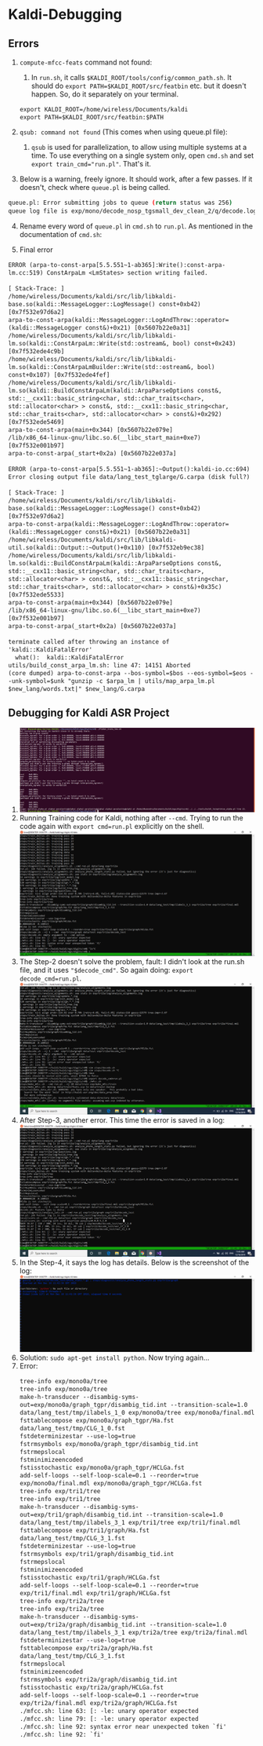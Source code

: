 # Kaldi-Debugging

## Errors

1. `compute-mfcc-feats` command not found: 
    1. In `run.sh`, it calls `$KALDI_ROOT/tools/config/common_path.sh`. It should do `export PATH=$KALDI_ROOT/src/featbin` etc. but it doesn't happen. So, do it separately on your terminal.

	```shell
	export KALDI_ROOT=/home/wireless/Documents/kaldi
	export PATH=$KALDI_ROOT/src/featbin:$PATH
	```
2. `qsub: command not found` (This comes when using queue.pl file):
    1. `qsub` is used for parallelization, to allow using multiple systems at a time. To use everything on a single system only, open `cmd.sh` and set `export train_cmd="run.pl"`. That's it.
3. Below is a warning, freely ignore. It should work, after a few passes. If it doesn't, check where `queue.pl` is being called.
  ```sh
  queue.pl: Error submitting jobs to queue (return status was 256)
queue log file is exp/mono/decode_nosp_tgsmall_dev_clean_2/q/decode.log, command was qsub -v PATH -cwd -S /bin/bash -j y -l arch=*64* -o exp/mono/decode_nosp_tgsmall_dev_clean_2/q/decode.log   -l mem_free=4G,ram_free=4G  -t 1:10 /home/wireless/Documents/kaldi/egs/mini_librispeech/s5/exp/mono/decode_nosp_tgsmall_dev_clean_2/q/decode.sh >>exp/mono/decode_nosp_tgsmall_dev_clean_2/q/decode.log 2>&1
  ```
4. Rename every word of `queue.pl` in `cmd.sh` to `run.pl`. As mentioned in the documentation of `cmd.sh`:

5. Final error
```
ERROR (arpa-to-const-arpa[5.5.551~1-ab365]:Write():const-arpa-lm.cc:519) ConstArpaLm <LmStates> section writing failed.

[ Stack-Trace: ]
/home/wireless/Documents/kaldi/src/lib/libkaldi-base.so(kaldi::MessageLogger::LogMessage() const+0xb42) [0x7f532e97d6a2]
arpa-to-const-arpa(kaldi::MessageLogger::LogAndThrow::operator=(kaldi::MessageLogger const&)+0x21) [0x5607b22e0a31]
/home/wireless/Documents/kaldi/src/lib/libkaldi-lm.so(kaldi::ConstArpaLm::Write(std::ostream&, bool) const+0x243) [0x7f532ede4c9b]
/home/wireless/Documents/kaldi/src/lib/libkaldi-lm.so(kaldi::ConstArpaLmBuilder::Write(std::ostream&, bool) const+0x107) [0x7f532ede4fef]
/home/wireless/Documents/kaldi/src/lib/libkaldi-lm.so(kaldi::BuildConstArpaLm(kaldi::ArpaParseOptions const&, std::__cxx11::basic_string<char, std::char_traits<char>, std::allocator<char> > const&, std::__cxx11::basic_string<char, std::char_traits<char>, std::allocator<char> > const&)+0x292) [0x7f532ede5469]
arpa-to-const-arpa(main+0x344) [0x5607b22e079e]
/lib/x86_64-linux-gnu/libc.so.6(__libc_start_main+0xe7) [0x7f532e001b97]
arpa-to-const-arpa(_start+0x2a) [0x5607b22e037a]

ERROR (arpa-to-const-arpa[5.5.551~1-ab365]:~Output():kaldi-io.cc:694) Error closing output file data/lang_test_tglarge/G.carpa (disk full?)

[ Stack-Trace: ]
/home/wireless/Documents/kaldi/src/lib/libkaldi-base.so(kaldi::MessageLogger::LogMessage() const+0xb42) [0x7f532e97d6a2]
arpa-to-const-arpa(kaldi::MessageLogger::LogAndThrow::operator=(kaldi::MessageLogger const&)+0x21) [0x5607b22e0a31]
/home/wireless/Documents/kaldi/src/lib/libkaldi-util.so(kaldi::Output::~Output()+0x110) [0x7f532eb9ec38]
/home/wireless/Documents/kaldi/src/lib/libkaldi-lm.so(kaldi::BuildConstArpaLm(kaldi::ArpaParseOptions const&, std::__cxx11::basic_string<char, std::char_traits<char>, std::allocator<char> > const&, std::__cxx11::basic_string<char, std::char_traits<char>, std::allocator<char> > const&)+0x35c) [0x7f532ede5533]
arpa-to-const-arpa(main+0x344) [0x5607b22e079e]
/lib/x86_64-linux-gnu/libc.so.6(__libc_start_main+0xe7) [0x7f532e001b97]
arpa-to-const-arpa(_start+0x2a) [0x5607b22e037a]

terminate called after throwing an instance of 'kaldi::KaldiFatalError'
  what():  kaldi::KaldiFatalError
utils/build_const_arpa_lm.sh: line 47: 14151 Aborted                 (core dumped) arpa-to-const-arpa --bos-symbol=$bos --eos-symbol=$eos --unk-symbol=$unk "gunzip -c $arpa_lm | utils/map_arpa_lm.pl $new_lang/words.txt|" $new_lang/G.carpa
```

## Debugging for Kaldi ASR Project

1. <img src="images/error-1-optimize-alpha.png"/>
2. Running Training code for Kaldi, nothing after `--cmd`. Trying to run the code again with `export cmd=run.pl` explicitly on the shell.
	<img src="images/error-asr-cmd-empty.png"/>
3. The Step-2 doesn't solve the problem, fault: I didn't look at the run.sh file, and it uses `"$decode_cmd"`. So again doing: `export decode_cmd=run.pl`.
	<img src="images/error-unsolved-decode_cmd.PNG"/>
4. After Step-3, another error. This time the error is saved in a log:
	<img src="images/kaldi-error-asr.PNG"/>
5. In the Step-4, it says the log has details. Below is the screenshot of the log:
	<img src="images/error-log.PNG"/>
6. Solution: `sudo apt-get install python`. Now trying again...
7. Error:
	```
	tree-info exp/mono0a/tree
	tree-info exp/mono0a/tree
	make-h-transducer --disambig-syms-out=exp/mono0a/graph_tgpr/disambig_tid.int --transition-scale=1.0 data/lang_test/tmp/ilabels_1_0 exp/mono0a/tree exp/mono0a/final.mdl
	fsttablecompose exp/mono0a/graph_tgpr/Ha.fst data/lang_test/tmp/CLG_1_0.fst
	fstdeterminizestar --use-log=true
	fstrmsymbols exp/mono0a/graph_tgpr/disambig_tid.int
	fstrmepslocal
	fstminimizeencoded
	fstisstochastic exp/mono0a/graph_tgpr/HCLGa.fst
	add-self-loops --self-loop-scale=0.1 --reorder=true exp/mono0a/final.mdl exp/mono0a/graph_tgpr/HCLGa.fst
	tree-info exp/tri1/tree
	tree-info exp/tri1/tree
	make-h-transducer --disambig-syms-out=exp/tri1/graph/disambig_tid.int --transition-scale=1.0 data/lang_test/tmp/ilabels_3_1 exp/tri1/tree exp/tri1/final.mdl
	fsttablecompose exp/tri1/graph/Ha.fst data/lang_test/tmp/CLG_3_1.fst
	fstdeterminizestar --use-log=true
	fstrmsymbols exp/tri1/graph/disambig_tid.int
	fstrmepslocal
	fstminimizeencoded
	fstisstochastic exp/tri1/graph/HCLGa.fst
	add-self-loops --self-loop-scale=0.1 --reorder=true exp/tri1/final.mdl exp/tri1/graph/HCLGa.fst
	tree-info exp/tri2a/tree
	tree-info exp/tri2a/tree
	make-h-transducer --disambig-syms-out=exp/tri2a/graph/disambig_tid.int --transition-scale=1.0 data/lang_test/tmp/ilabels_3_1 exp/tri2a/tree exp/tri2a/final.mdl
	fstdeterminizestar --use-log=true
	fsttablecompose exp/tri2a/graph/Ha.fst data/lang_test/tmp/CLG_3_1.fst
	fstrmepslocal
	fstminimizeencoded
	fstrmsymbols exp/tri2a/graph/disambig_tid.int
	fstisstochastic exp/tri2a/graph/HCLGa.fst
	add-self-loops --self-loop-scale=0.1 --reorder=true exp/tri2a/final.mdl exp/tri2a/graph/HCLGa.fst
	./mfcc.sh: line 63: [: -le: unary operator expected
	./mfcc.sh: line 79: [: -le: unary operator expected
	./mfcc.sh: line 92: syntax error near unexpected token `fi'
	./mfcc.sh: line 92: `fi'
```
